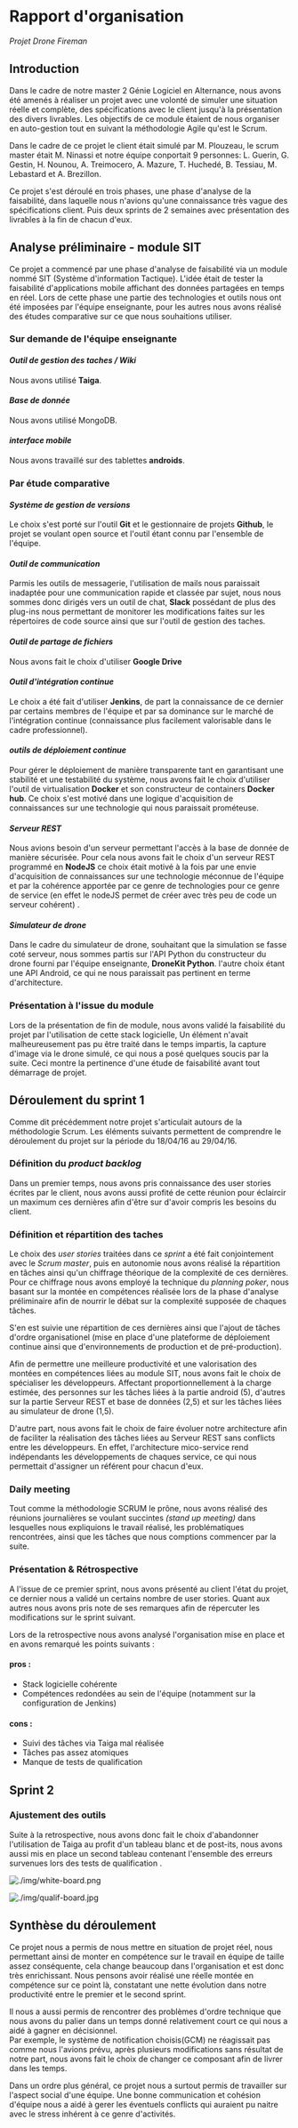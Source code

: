 # Rapport d'organisation
_Projet Drone Fireman_

## Introduction

Dans le cadre de notre master 2 Génie Logiciel en Alternance, nous avons été amenés à réaliser un projet avec une volonté de simuler une situation réelle et complète, des spécifications avec le client jusqu'à la présentation des divers livrables. Les objectifs de ce module étaient de nous organiser en auto-gestion tout en suivant la méthodologie Agile qu'est le Scrum.

Dans le cadre de ce projet le client était simulé par M. Plouzeau, le scrum master était M. Ninassi et notre équipe conportait 9 personnes: L. Guerin, G. Gestin, H. Nounou, A. Treimocero, A. Mazure, T. Huchedé, B. Tessiau, M. Lebastard et A. Brezillon.  

Ce projet s'est déroulé en trois phases, une phase d'analyse de la faisabilité, dans laquelle nous n'avions qu'une connaissance très vague des spécifications client. Puis deux sprints de 2 semaines avec présentation des livrables à la fin de chacun d'eux.

## Analyse préliminaire - module SIT

Ce projet a commencé par une phase d'analyse de faisabilité via un module nommé SIT (Système d'information Tactique). L'idée était de tester la faisabilité d'applications mobile affichant des données partagées en temps en réel. Lors de cette phase une partie des technologies et outils nous ont été imposées par l'équipe enseignante, pour les autres nous avons réalisé des études comparative sur ce que nous souhaitions utiliser.

### Sur demande de l'équipe enseignante

#### _Outil de gestion des taches / Wiki_
Nous avons utilisé __Taiga__.
#### _Base de donnée_
Nous avons utilisé MongoDB.
#### _interface mobile_
Nous avons travaillé sur des tablettes __androids__.

### Par étude comparative

#### _Système de gestion de versions_
Le choix s'est porté sur l'outil __Git__ et le gestionnaire de projets __Github__, le projet se voulant open source et l'outil étant connu par l'ensemble de l'équipe.

#### _Outil de communication_
Parmis les outils de messagerie, l'utilisation de mails nous paraissait inadaptée pour une communication rapide et classée par sujet, nous nous sommes donc dirigés vers un outil de chat, __Slack__ possédant de plus des plug-ins nous permettant de monitorer les modifications faites sur les répertoires de code source ainsi que sur l'outil de gestion des taches.

#### _Outil de partage de fichiers_
Nous avons fait le choix d'utiliser __Google Drive__

#### _Outil d'intégration continue_
Le choix a été fait d'utiliser __Jenkins__, de part la connaissance de ce dernier par certains membres de l'équipe et par sa dominance sur le marché de l'intégration continue (connaissance plus facilement valorisable dans le cadre professionnel).

#### _outils de déploiement continue_
Pour gérer le déploiement de manière transparente tant en garantisant une stabilité et une testabilité du système, nous avons fait le choix d'utiliser l'outil de virtualisation __Docker__ et son constructeur de containers __Docker hub__. Ce choix s'est motivé dans une logique d'acquisition de connaissances sur une technologie qui nous paraissait prométeuse.

#### _Serveur REST_
Nous avions besoin d'un serveur permettant l'accès à la base de donnée de manière sécurisée. Pour cela nous avons fait le choix d'un serveur REST programmé en __NodeJS__ ce choix était motivé à la fois par une envie d'acquisition de connaissances sur une technologie méconnue de l'équipe et par la cohérence apportée par ce genre de technologies pour ce genre de service (en effet le nodeJS permet de créer avec très peu de code un serveur cohérent) .

#### _Simulateur de drone_
Dans le cadre du simulateur de drone, souhaitant que la simulation se fasse coté serveur, nous sommes partis sur l'API Python du constructeur du drone fourni par l'équipe enseignante, __DroneKit Python__. l'autre choix étant une API Android, ce qui ne nous paraissait pas pertinent en terme d'architecture.

### Présentation à l'issue du module
Lors de la présentation de fin de module, nous avons validé la faisabilité du projet par l'utilisation de cette stack logicielle, Un élément n'avait malheureusement pas pu être traité dans le temps impartis, la capture d'image via le drone simulé, ce qui nous a posé quelques soucis par la suite. Ceci montre la pertinence d'une étude de faisabilité avant tout démarrage de projet.

## Déroulement du sprint 1
Comme dit précédemment notre projet s'articulait autours de la méthodologie Scrum. Les éléments suivants permettent de comprendre le déroulement du projet sur la période du 18/04/16 au 29/04/16.

### Définition du _product backlog_
Dans un premier temps, nous avons pris connaissance des user stories écrites par le client, nous avons aussi profité de cette réunion pour éclaircir un maximum ces dernières afin d'être sur d'avoir compris les besoins du client.

### Définition et répartition des taches
Le choix des _user stories_ traitées dans ce _sprint_ a été fait conjointement avec le _Scrum master_, puis en autonomie nous avons réalisé la répartition en tâches ainsi qu'un chiffrage théorique de la complexité de ces dernières. Pour ce chiffrage nous avons employé la technique du _planning poker_, nous basant sur la montée en compétences réalisée lors de la phase d'analyse préliminaire afin de nourrir le débat sur la complexité supposée de chaques tâches.

S'en est suivie une répartition de ces dernières ainsi que l'ajout de tâches d'ordre organisationel (mise en place d'une plateforme de déploiement continue ainsi que d'environnements de production et de pré-production).

Afin de permettre une meilleure productivité et une valorisation des montées en compétences liées au module SIT, nous avons fait le choix de spécialiser les développeurs. Affectant proportionnellement à la charge estimée, des personnes sur les tâches liées à la partie android (5), d'autres sur la partie Serveur REST et base de données (2,5) et sur les tâches liées au simulateur de drone (1,5).

D'autre part, nous avons fait le choix de faire évoluer notre architecture afin de faciliter la réalisation des tâches liées au Serveur REST sans conflicts entre les développeurs. En effet, l'architecture mico-service rend indépendants les développements de chaques service, ce qui nous permettait d'assigner un référent pour chacun d'eux.

### Daily meeting
Tout comme la méthodologie SCRUM le prône, nous avons réalisé des réunions journalières se voulant succintes _(stand up meeting)_ dans lesquelles nous expliquions le travail réalisé, les problématiques rencontrées, ainsi que les tâches que nous comptions commencer par la suite.

### Présentation & Rétrospective
A l'issue de ce premier sprint, nous avons présenté au client l'état du projet, ce dernier nous a validé un certains nombre de user stories. Quant aux autres nous avons pris note de ses remarques afin de répercuter les modifications sur le sprint suivant.

Lors de la retrospective nous avons analysé l'organisation mise en place et en avons remarqué les points suivants :

#### pros :
- Stack logicielle cohérente
- Compétences redondées au sein de l'équipe (notamment sur la configuration de Jenkins)

#### cons :
- Suivi des tâches via Taiga mal réalisée
- Tâches pas assez atomiques
- Manque de tests de qualification

## Sprint 2

### Ajustement des outils
Suite à la retrospective, nous avons donc fait le choix d'abandonner l'utilisation de Taiga au profit d'un tableau blanc et de post-its, nous avons aussi mis en place un second tableau contenant l'ensemble des erreurs survenues lors des tests de qualification .

![./img/white-board.png](./img/white-board.png)

![./img/qualif-board.jpg](./img/qualif-board.jpg)

## Synthèse du déroulement
Ce projet nous a permis de nous mettre en situation de projet réel, nous permettant ainsi de monter en compétence sur le travail en équipe de taille assez conséquente, cela change beaucoup dans l'organisation et est donc très enrichissant. Nous pensons avoir réalisé une réelle montée en compétence sur ce point là, constatant une nette évolution dans notre productivité entre le premier et le second sprint.

Il nous a aussi permis de rencontrer des problèmes d'ordre technique que nous avons du palier dans un temps donné relativement court ce qui nous a aidé à gagner en décisionnel.   
Par exemple, le système de notification choisis(GCM) ne réagissait pas comme nous l'avions prévu, après plusieurs modifications sans résultat de notre part, nous avons fait le choix de changer ce composant afin de livrer dans les temps.

Dans un ordre plus général, ce projet nous a surtout permis de travailler sur l'aspect social d'une équipe. Une bonne communication et cohésion d'équipe nous a aidé à gerer les éventuels conflicts qui auraient pu naitre avec le stress inhérent à ce genre d'activités. 

